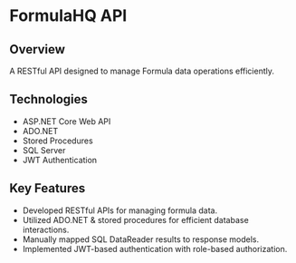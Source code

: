 # FormulaHQ API

## Overview
A RESTful API designed to manage Formula data operations efficiently.

## Technologies
- ASP.NET Core Web API
- ADO.NET
- Stored Procedures
- SQL Server
- JWT Authentication

## Key Features
- Developed RESTful APIs for managing formula data.
- Utilized ADO.NET & stored procedures for efficient database interactions.
- Manually mapped SQL DataReader results to response models.
- Implemented JWT-based authentication with role-based authorization.
